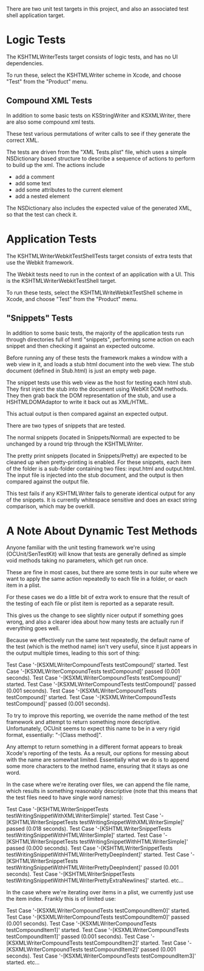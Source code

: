 There are two unit test targets in this project, and also an associated test shell application target.

Logic Tests
===========

The KSHTMLWriterTests target consists of logic tests, and has no UI dependencies. 

To run these, select the KSHTMLWriter scheme in Xcode, and choose "Test" from the "Product" menu.

Compound XML Tests
------------------

In addition to some basic tests on KSStringWriter and KSXMLWriter, there are also some compound xml tests.

These test various permutations of writer calls to see if they generate the correct XML.

The tests are driven from the "XML Tests.plist" file, which uses a simple NSDictionary based structure to
describe a sequence of actions to perform to build up the xml. The actions include

- add a comment
- add some text
- add some attributes to the current element
- add a nested element

The NSDictionary also includes the expected value of the generated XML, so that the test can check it.


Application Tests
=================

The KSHTMLWriterWebkitTestShellTests target consists of extra tests that use the Webkit framework. 

The Webkit tests need to run in the context of an application with a UI. This is the KSHTMLWriterWebkitTestShell target.

To run these tests, select the KSHTMLWriteWebkitTestShell scheme in Xcode, and choose "Test" from the "Product" menu.


"Snippets" Tests
----------------

In addition to some basic tests, the majority of the application tests run through directories full of hmtl "snippets",
performing some action on each snippet and then checking it against an expected outcome.

Before running any of these tests the framework makes a window with a web view in it, and loads a stub html document into 
the web view. The stub document (defined in Stub.html) is just an empty web page.

The snippet tests use this web view as the host for testing each html stub. They first inject the stub into the
document using WebKit DOM methods. They then grab back the DOM representation of the stub, and use a HSHTMLDOMAdaptor
to write it back out as XML/HTML.

This actual output is then compared against an expected output.

There are two types of snippets that are tested. 

The normal snippets (located in Snippets/Normal) are expected to be unchanged by a round trip through the KSHTMLWriter.

The pretty print snippets (located in Snippets/Pretty) are expected to be cleaned up when pretty-printing is enabled. For
these snippets, each item of the folder is a sub-folder containing two files: input.html and output.html. The input file
is injected into the stub document, and the output is then compared against the output file.

This test fails if any KSHTMLWriter fails to generate identical output for any of the snippets. 
It is currently whitespace sensitive and does an exact string comparison, which may be overkill.


A Note About Dynamic Test Methods
=================================

Anyone familiar with the unit testing framework we're using (OCUnit/SenTestKit) will know that tests are generally defined
as simple void methods taking no parameters, which get run once.

These are fine in most cases, but there are some tests in our suite where we want to apply the same action repeatedly to
each file in a folder, or each item in a plist.

For these cases we do a little bit of extra work to ensure that the result of the testing of each file or plist item is
reported as a separate result. 

This gives us the change to see slightly nicer output if something goes wrong, and also a clearer idea about how many tests
are actually run if everything goes well. 

Because we effectively run the same test repeatedly, the default name of the test (which is the method name) isn't very useful,
since it just appears in the output multiple times, leading to this sort of thing:

Test Case '-[KSXMLWriterCompoundTests testCompound]' started.
Test Case '-[KSXMLWriterCompoundTests testCompound]' passed (0.001 seconds).
Test Case '-[KSXMLWriterCompoundTests testCompound]' started.
Test Case '-[KSXMLWriterCompoundTests testCompound]' passed (0.001 seconds).
Test Case '-[KSXMLWriterCompoundTests testCompound]' started.
Test Case '-[KSXMLWriterCompoundTests testCompound]' passed (0.001 seconds).

To try to improve this reporting, we override the name method of the test framework and attempt to return something more descriptive.
Unfortunately, OCUnit seems to expect this name to be in a very rigid format, essentially: "-[Class method]".

Any attempt to return something in a different format appears to break Xcode's reporting of the tests. As a result, our options for
messing about with the name are somewhat limited. Essentially what we do is to append some more characters to the method name, ensuring
that it stays as one word.

In the case where we're iterating over files, we can append the file name, which results in something reasonably descriptive (note that
this means that the test files need to have single word names):

Test Case '-[KSHTMLWriterSnippetTests testWritingSnippetWithXMLWriterSimple]' started.
Test Case '-[KSHTMLWriterSnippetTests testWritingSnippetWithXMLWriterSimple]' passed (0.018 seconds).
Test Case '-[KSHTMLWriterSnippetTests testWritingSnippetWithHTMLWriterSimple]' started.
Test Case '-[KSHTMLWriterSnippetTests testWritingSnippetWithHTMLWriterSimple]' passed (0.000 seconds).
Test Case '-[KSHTMLWriterSnippetTests testWritingSnippetWithHTMLWriterPrettyDeepIndent]' started.
Test Case '-[KSHTMLWriterSnippetTests testWritingSnippetWithHTMLWriterPrettyDeepIndent]' passed (0.001 seconds).
Test Case '-[KSHTMLWriterSnippetTests testWritingSnippetWithHTMLWriterPrettyExtraNewlines]' started.
etc...


In the case where we're iterating over items in a plist, we currently just use the item index. Frankly this is of limited use:

Test Case '-[KSXMLWriterCompoundTests testCompoundItem0]' started.
Test Case '-[KSXMLWriterCompoundTests testCompoundItem0]' passed (0.001 seconds).
Test Case '-[KSXMLWriterCompoundTests testCompoundItem1]' started.
Test Case '-[KSXMLWriterCompoundTests testCompoundItem1]' passed (0.001 seconds).
Test Case '-[KSXMLWriterCompoundTests testCompoundItem2]' started.
Test Case '-[KSXMLWriterCompoundTests testCompoundItem2]' passed (0.001 seconds).
Test Case '-[KSXMLWriterCompoundTests testCompoundItem3]' started.
etc...

